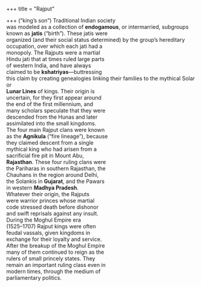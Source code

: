 +++
title = "Rajput"

+++
(“king’s son”) Traditional Indian society  
was modeled as a collection of **endogamous**, or intermarried, subgroups  
known as **jatis** (“birth”). These jatis were  
organized (and their social status determined) by the group’s hereditary occupation, over which each jati had a  
monopoly. The Rajputs were a martial  
Hindu jati that at times ruled large parts  
of western India, and have always  
claimed to be **kshatriyas**—buttressing  
this claim by creating genealogies linking their families to the mythical Solar or  
**Lunar Lines** of kings. Their origin is  
uncertain, for they first appear around  
the end of the first millennium, and  
many scholars speculate that they were  
descended from the Hunas and later  
assimilated into the small kingdoms.  
The four main Rajput clans were known  
as the **Agnikula** (“fire lineage”), because  
they claimed descent from a single  
mythical king who had arisen from a  
sacrificial fire pit in Mount Abu,  
**Rajasthan**. These four ruling clans were  
the Pariharas in southern Rajasthan, the  
Chauhans in the region around Delhi,  
the Solankis in **Gujarat**, and the Pawars  
in western **Madhya Pradesh**.  
Whatever their origin, the Rajputs  
were warrior princes whose martial  
code stressed death before dishonor  
and swift reprisals against any insult.  
During the Moghul Empire era  
(1525–1707) Rajput kings were often  
feudal vassals, given kingdoms in  
exchange for their loyalty and service.  
After the breakup of the Moghul Empire  
many of them continued to reign as the  
rulers of small princely states. They  
remain an important ruling class even in  
modern times, through the medium of  
parliamentary politics.